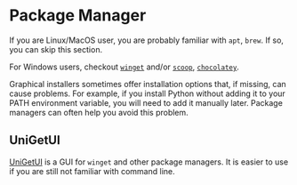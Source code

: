 # Package Manager

If you are Linux/MacOS user, you are probably familiar with `apt`, `brew`. If so, you can skip this section.

For Windows users, checkout [`winget`](https://learn.microsoft.com/en-us/windows/package-manager/) and/or [`scoop`](https://github.com/ScoopInstaller/Scoop), [`chocolatey`](https://github.com/chocolatey/choco).

Graphical installers sometimes offer installation options that, if missing, can cause problems. For example, if you install Python without adding it to your PATH environment variable, you will need to add it manually later. Package managers can often help you avoid this problem.

## UniGetUI

[UniGetUI](https://github.com/marticliment/UniGetUI) is a GUI for `winget` and other package managers. It is easier to use if you are still not familiar with command line.
